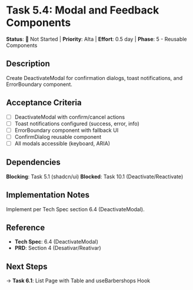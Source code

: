 # Task 5.4: Modal and Feedback Components

**Status**: 🔵 Not Started | **Priority**: Alta | **Effort**: 0.5 day | **Phase**: 5 - Reusable Components

## Description
Create DeactivateModal for confirmation dialogs, toast notifications, and ErrorBoundary component.

## Acceptance Criteria
- [ ] DeactivateModal with confirm/cancel actions
- [ ] Toast notifications configured (success, error, info)
- [ ] ErrorBoundary component with fallback UI
- [ ] ConfirmDialog reusable component
- [ ] All modals accessible (keyboard, ARIA)

## Dependencies
**Blocking**: Task 5.1 (shadcn/ui)
**Blocked**: Task 10.1 (Deactivate/Reactivate)

## Implementation Notes
Implement per Tech Spec section 6.4 (DeactivateModal).

## Reference
- **Tech Spec**: 6.4 (DeactivateModal)
- **PRD**: Section 4 (Desativar/Reativar)

## Next Steps
→ **Task 6.1**: List Page with Table and useBarbershops Hook
